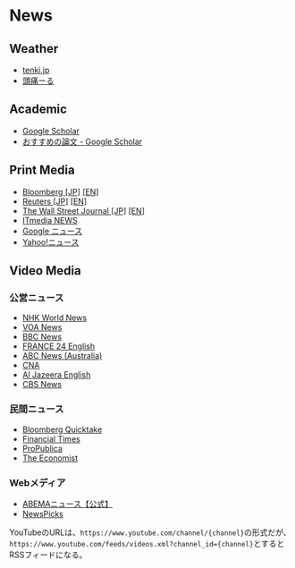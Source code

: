 # News
## Weather
  * [tenki.jp](https://tenki.jp/)
  * [頭痛ーる](https://zutool.jp/)

## Academic
* [Google Scholar](https://scholar.google.com/?authuser=0)
* [おすすめの論文 - Google Scholar](https://scholar.google.com/scholar?sciupd=1&authuser=0)

## Print Media
* [Bloomberg [JP]](https://www.bloomberg.co.jp/) [[EN]](https://www.bloomberg.com/)
* [Reuters [JP]](https://jp.reuters.com/) [[EN]](https://www.reuters.com/)
* [The Wall Street Journal [JP]](https://jp.wsj.com/) [[EN]](https://www.wsj.com/)
* [ITmedia NEWS](https://www.itmedia.co.jp/news/)
* [Google ニュース](https://news.google.com/)
* [Yahoo!ニュース](https://news.yahoo.co.jp/)

## Video Media
### 公営ニュース
* [NHK World News](https://www.youtube.com/channel/zUCU6mAi5ZQt5zXiZu5Hr1kRA/videos)
* [VOA News](https://www.youtube.com/channel/zUCVSNOxehfALut52NbkfRBaA/videos)
* [BBC News](https://www.youtube.com/channel/zUC16niRr50-MSBwiO3YDb3RA/videos)
* [FRANCE 24 English](https://www.youtube.com/channel/zUCQfwfsi5VrQ8yKZ-UWmAEFg/videos)
* [ABC News (Australia)](https://www.youtube.com/channel/zUCVgO39Bk5sMo66-6o6Spn6Q/videos)
* [CNA](https://www.youtube.com/channel/zUC83jt4dlz1Gjl58fzQrrKZg/videos)
* [Al Jazeera English](https://www.youtube.com/channel/zUCNye-wNBqNL5ZzHSJj3l8Bg/videos)
* [CBS News](https://www.youtube.com/channel/zUC8p1vwvWtl6T73JiExfWs1g/videos)

### 民間ニュース
* [Bloomberg Quicktake](https://www.youtube.com/channel/zUCUMZ7gohGI9HcU9VNsr2FJQ/videos)
* [Financial Times](https://www.youtube.com/channel/zUCoUxsWakJucWg46KW5RsvPw/videos)
* [ProPublica](https://www.youtube.com/channel/zUCtCL58_DaVdVRmev3yHK7pg/videos)
* [The Economist](https://www.youtube.com/channel/zUC0p5jTq6Xx_DosDFxVXnWaQ/videos)

### Webメディア
* [ABEMAニュース【公式】](https://www.youtube.com/channel/zUCk5a240pQsTVT9CWPnTyIJw/videos)
* [NewsPicks](https://www.youtube.com/channel/zUCfTnJmRQP79C4y_BMF_XrlA/videos)

YouTubeのURLは、`https://www.youtube.com/channel/{channel}`の形式だが、
`https://www.youtube.com/feeds/videos.xml?channel_id={channel}`とするとRSSフィードになる。
